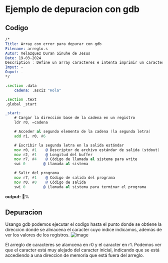 # Ejemplo de depuracion con gdb

## Codigo
```asm
/*
Title: Array con error para depurar con gdb
Filename: arreglo.s
Autor: Velazquez Duran Sinuhe de Jesus
Date: 19-03-2024
Description : Define un array caracteres e intenta imprimir un caracter fuera del array
Imput: -
Ouput: -
*/

.section .data
    cadena: .asciz "Hola"

.section .text
.global _start

_start:
    # Cargar la dirección base de la cadena en un registro
    ldr r0, =cadena

    # Acceder al segundo elemento de la cadena (la segunda letra)
    add r1, r0, #6

    # Escribir la segunda letra en la salida estándar
    mov r0, #1    @ Descriptor de archivo estándar de salida (stdout)
    mov r2, #1    @ Longitud del buffer
    mov r7, #4    @ Código de llamada al sistema para write
    swi 0        @ Llamada al sistema

    # Salir del programa
    mov r7, #1    @ Código de salida del programa
    mov r0, #0    @ Código de salida
    swi 0        @ Llamada al sistema para terminar el programa
```

**output:** % 

## Depuracion
Usango gdb podemos ejecutar el codigo hasta el punto donde se obtiene la direccion donde se almacena el caracter cuyo indice indicamos, además de ver los valores de los registros.
![image](https://github.com/tectijuana/24b3expot2arm32-anvorgeza/assets/158231210/b6a2d450-5ab6-4fde-bf93-37c8226fd496)

El arreglo de caracteres se alamcena en r0 y el caracter en r1. Podemos ver que el caracter está muy alejado del caracter inicial, indicando que se está accediendo a una direccion de memoria que está fuera del arreglo. 



